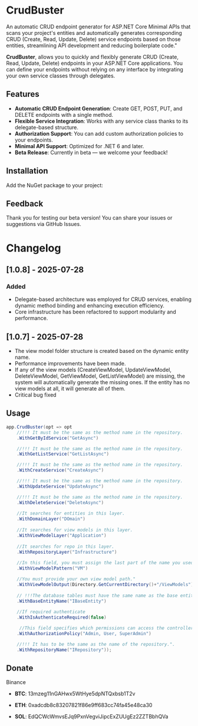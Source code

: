 # CrudBuster
An automatic CRUD endpoint generator for ASP.NET Core Minimal APIs that scans your project's entities and automatically generates corresponding CRUD (Create, Read, Update, Delete) service endpoints based on those entities, streamlining API development and reducing boilerplate code."

**CrudBuster**, allows you to quickly and flexibly generate CRUD (Create, Read, Update, Delete) endpoints in your ASP.NET Core applications. You can define your endpoints without relying on any interface by integrating your own service classes through delegates.

## Features
- **Automatic CRUD Endpoint Generation**: Create GET, POST, PUT, and DELETE endpoints with a single method.
- **Flexible Service Integration**: Works with any service class thanks to its delegate-based structure.
- **Authorization Support**: You can add custom authorization policies to your endpoints.
- **Minimal API Support**: Optimized for .NET 6 and later.
- **Beta Release**: Currently in beta — we welcome your feedback!

## Installation
Add the NuGet package to your project:

## Feedback
Thank you for testing our beta version! You can share your issues or suggestions via GitHub Issues.


# Changelog
## [1.0.8] - 2025-07-28
### Added
- Delegate-based architecture was employed for CRUD services, enabling dynamic method binding and enhancing execution efficiency.
- Core infrastructure has been refactored to support modularity and performance.

## [1.0.7] - 2025-07-28
- The view model folder structure is created based on the dynamic entity name.
- Performance improvements have been made.
- If any of the view models (CreateViewModel, UpdateViewModel, DeleteViewModel, GetViewModel, GetListViewModel) are missing, the system will automatically generate the missing ones. If the entity has no view models at all, it will generate all of them.
- Critical bug fixed




## Usage
```csharp
app.CrudBuster(opt => opt
    //!!! It must be the same as the method name in the repository.
    .WithGetByIdService("GetAsync")

    //!!! It must be the same as the method name in the repository.
    .WithGetListService("GetListAsync")

    //!!! It must be the same as the method name in the repository.
    .WithCreateService("CreateAsync")

    //!!! It must be the same as the method name in the repository.
    .WithUpdateService("UpdateAsync")

    //!!! It must be the same as the method name in the repository.
    .WithDeleteService("DeleteAsync")
    
    //It searches for entities in this layer.
    .WithDomainLayer("DOmain")
    
    //It searches for view models in this layer.
    .WithViewModelLayer("Application")
    
    //It searches for repo in this layer.
    .WithRepositoryLayer("Infrastructure")
    
    //In this field, you must assign the last part of the name you used in your view model classes. For example: ProductCreate*ViewModel*, ProductCreate*VM*, ProductCreate*DTO*, or whatever naming convention you follow.
    .WithViewModelPattern("VM")

    //You must provide your own view model path."
    .WithViewModelOutput(Directory.GetCurrentDirectory()+"/ViewModels")
    
    // !!!The database tables must have the same name as the base entity class they inherit from.
    .WithBaseEntityName("IBaseEntity")
    
    //If required authenticate
    .WithIsAuthenticateRequired(false)

     //This field specifies which permissions can access the controller. You can set it to null
    .WithAuthorizationPolicy("Admin, User, SuperAdmin")

    //!!! It has to be the same as the name of the repository.".
    .WithRepositoryName("IRepository"));

```


## Donate
Binance
- **BTC**: 13mzeg11nGAHwx5WtHye5dpNTQxbsb1T2v

- **ETH**: 0xadcdb8c83207821f86e9ff683cc74fa45e48ca30

- **SOL**: EdQCWcWmvsEJq9PxnVegviJipcExZUUgEz2ZZTBbhQVa